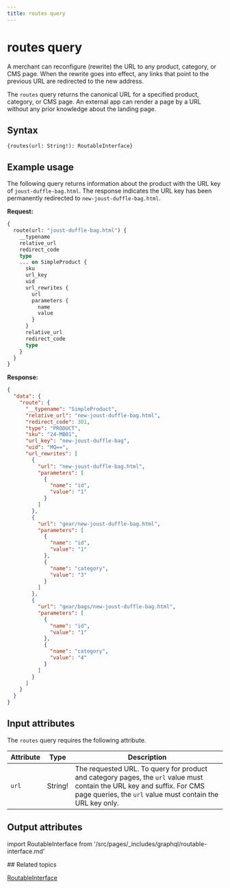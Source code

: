 ```yaml
---
title: routes query
---
```


# routes query

A merchant can reconfigure (rewrite) the URL to any product, category, or CMS page. When the rewrite goes into effect, any links that point to the previous URL are redirected to the new address.

The `routes` query returns the canonical URL for a specified product, category, or CMS page. An external app can render a page by a URL without any prior knowledge about the landing page.

## Syntax

`{routes(url: String!): RoutableInterface}`

## Example usage

The following query returns information about the product with the URL key of `joust-duffle-bag.html`. The response indicates the URL key has been permanently redirected to `new-joust-duffle-bag.html`.

**Request:**

```graphql
{
  route(url: "joust-duffle-bag.html") {
    __typename
    relative_url
    redirect_code
    type
    ... on SimpleProduct {
      sku
      url_key
      uid
      url_rewrites {
        url
        parameters {
          name
          value
        }
      }
      relative_url
      redirect_code
      type
    }
  }
}
```

**Response:**

```json
{
  "data": {
    "route": {
      "__typename": "SimpleProduct",
      "relative_url": "new-joust-duffle-bag.html",
      "redirect_code": 301,
      "type": "PRODUCT",
      "sku": "24-MB01",
      "url_key": "new-joust-duffle-bag",
      "uid": "MQ==",
      "url_rewrites": [
        {
          "url": "new-joust-duffle-bag.html",
          "parameters": [
            {
              "name": "id",
              "value": "1"
            }
          ]
        },
        {
          "url": "gear/new-joust-duffle-bag.html",
          "parameters": [
            {
              "name": "id",
              "value": "1"
            },
            {
              "name": "category",
              "value": "3"
            }
          ]
        },
        {
          "url": "gear/bags/new-joust-duffle-bag.html",
          "parameters": [
            {
              "name": "id",
              "value": "1"
            },
            {
              "name": "category",
              "value": "4"
            }
          ]
        }
      ]
    }
  }
}
```

## Input attributes

The `routes` query requires the following attribute.

Attribute | Type | Description
--- | --- | ---
`url` | String! | The requested URL. To query for product and category pages, the `url` value must contain the URL key and suffix. For CMS page queries, the `url` value must contain the URL key only.

## Output attributes

import RoutableInterface from '/src/pages/_includes/graphql/routable-interface.md'

<RoutableInterface />
## Related topics

[RoutableInterface]({{page.baseurl}}/graphql/interfaces/routable-interface.html)
